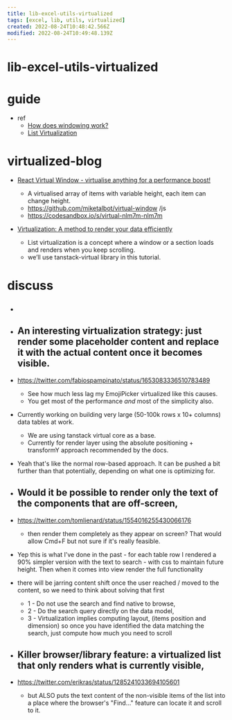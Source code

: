 ```yaml
---
title: lib-excel-utils-virtualized
tags: [excel, lib, utils, virtualized]
created: 2022-08-24T10:48:42.566Z
modified: 2022-08-24T10:49:48.139Z
---
```


# lib-excel-utils-virtualized

# guide

- ref
  - [How does windowing work?](https://bvaughn.github.io/forward-js-2017/#/12/5)
  - [List Virtualization](https://www.patterns.dev/posts/virtual-lists/)
# virtualized-blog
- [React Virtual Window - virtualise anything for a performance boost!](https://dev.to/miketalbot/react-virtual-window-virtualise-anything-for-a-performance-boost-full-tutorial-3moe)
  - A virtualised array of items with variable height, each item can change height.
  - https://github.com/miketalbot/virtual-window /js
  - https://codesandbox.io/s/virtual-nlm7m-nlm7m

- [Virtualization: A method to render your data efficiently](https://medium.com/@unnatibamania8/virtualization-a-method-to-render-your-data-efficiently-f5b325214ce8)
  - List virtualization is a concept where a window or a section loads and renders when you keep scrolling.
  - we’ll use tanstack-virtual library in this tutorial.
# discuss
- ## 

- ## An interesting virtualization strategy: just render some placeholder content and replace it with the actual content once it becomes visible.
- https://twitter.com/fabiospampinato/status/1653083336510783489
  - See how much less lag my EmojiPicker virtualized like this causes. 
  - You get most of the performance _and_ most of the simplicity also.
- Currently working on building very large (50-100k rows x 10+ columns) data tables at work. 
  - We are using tanstack virtual core as a base. 
  - Currently for render layer using the absolute positioning + transformY approach recommended by the docs.
- Yeah that's like the normal row-based approach. It can be pushed a bit further than that potentially, depending on what one is optimizing for.

- ## Would it be possible to render only the text of the components that are off-screen, 
- https://twitter.com/tomlienard/status/1554016255430066176
  - then render them completely as they appear on screen? That would allow Cmd+F but not sure if it's really feasible.
- Yep this is what I’ve done in the past - for each table row I rendered a 90% simpler version with the text to search - with css to maintain future height. Then when it comes into view render the full functionality
- there will be jarring content shift once the user reached / moved to the content, so we need to think about solving that first
  - 1 - Do not use the search and find native to browse, 
  - 2 - Do the search query directly on the data model, 
  - 3 - Virtualization implies computing layout, (items position and dimension) so once you have identified the data matching the search, just compute how much you need to scroll

- ## Killer browser/library feature: a virtualized list that only renders what is currently visible, 
- https://twitter.com/erikras/status/1285241033694105601
  - but ALSO puts the text content of the non-visible items of the list into a place where the browser's "Find..." feature can locate it and scroll to it.
